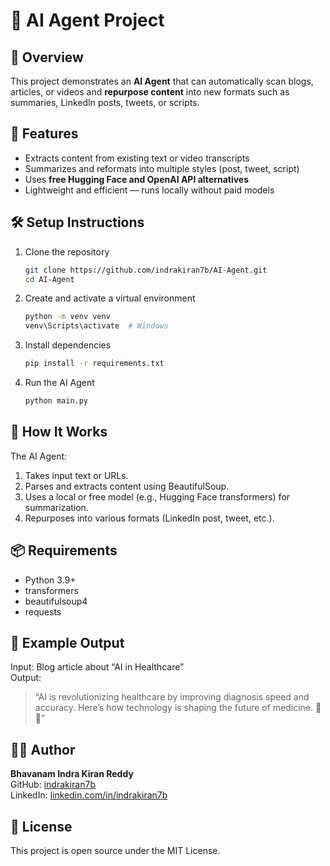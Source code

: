 # 🧠 AI Agent Project

## 📌 Overview
This project demonstrates an **AI Agent** that can automatically scan blogs, articles, or videos and **repurpose content** into new formats such as summaries, LinkedIn posts, tweets, or scripts.

## 🚀 Features
- Extracts content from existing text or video transcripts  
- Summarizes and reformats into multiple styles (post, tweet, script)  
- Uses **free Hugging Face and OpenAI API alternatives**  
- Lightweight and efficient — runs locally without paid models

## 🛠️ Setup Instructions
1. Clone the repository  
   ```bash
   git clone https://github.com/indrakiran7b/AI-Agent.git
   cd AI-Agent
   ```

2. Create and activate a virtual environment  
   ```bash
   python -m venv venv
   venv\Scripts\activate  # Windows
   ```

3. Install dependencies  
   ```bash
   pip install -r requirements.txt
   ```

4. Run the AI Agent  
   ```bash
   python main.py
   ```

## 🧩 How It Works
The AI Agent:
1. Takes input text or URLs.  
2. Parses and extracts content using BeautifulSoup.  
3. Uses a local or free model (e.g., Hugging Face transformers) for summarization.  
4. Repurposes into various formats (LinkedIn post, tweet, etc.).  

## 📦 Requirements
- Python 3.9+  
- transformers  
- beautifulsoup4  
- requests  

## 🧠 Example Output
Input: Blog article about “AI in Healthcare”  
Output:  
> “AI is revolutionizing healthcare by improving diagnosis speed and accuracy. Here’s how technology is shaping the future of medicine. 🧬💡”

## 👨‍💻 Author
**Bhavanam Indra Kiran Reddy**  
GitHub: [indrakiran7b](https://github.com/indrakiran7b)  
LinkedIn: [linkedin.com/in/indrakiran7b](https://linkedin.com/in/indrakiran7b)

## 📄 License
This project is open source under the MIT License.

